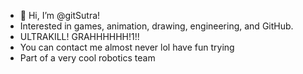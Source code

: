- 👋 Hi, I’m @gitSutra!
- Interested in games, animation, drawing, engineering, and GitHub.
- ULTRAKILL! GRAHHHHHH!1!!
- You can contact me almost never lol have fun trying
- Part of a very cool robotics team
